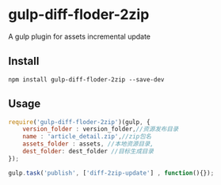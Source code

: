 # gulp-diff-floder-2zip

A gulp plugin for assets incremental update

## Install 

```shell
npm install gulp-diff-floder-2zip --save-dev
```

## Usage

```javascript
require('gulp-diff-floder-2zip')(gulp, {
    version_folder : version_folder,//资源发布目录
    name : 'article_detail.zip',//zip包名
    assets_folder : assets, //本地资源目录,
    dest_folder: dest_folder //目标生成目录
});

gulp.task('publish', ['diff-2zip-update'] , function(){});
```